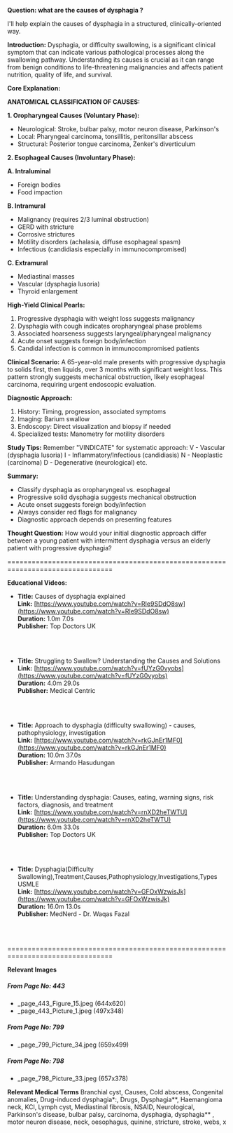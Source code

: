 **Question: what are the causes of dysphagia ?**

I'll help explain the causes of dysphagia in a structured, clinically-oriented way.

**Introduction:**
Dysphagia, or difficulty swallowing, is a significant clinical symptom that can indicate various pathological processes along the swallowing pathway. Understanding its causes is crucial as it can range from benign conditions to life-threatening malignancies and affects patient nutrition, quality of life, and survival.

**Core Explanation:**

**ANATOMICAL CLASSIFICATION OF CAUSES:**

**1. Oropharyngeal Causes (Voluntary Phase):**
- Neurological: Stroke, bulbar palsy, motor neuron disease, Parkinson's
- Local: Pharyngeal carcinoma, tonsillitis, peritonsillar abscess
- Structural: Posterior tongue carcinoma, Zenker's diverticulum

**2. Esophageal Causes (Involuntary Phase):**

**A. Intraluminal**
- Foreign bodies
- Food impaction

**B. Intramural**
- Malignancy (requires 2/3 luminal obstruction)
- GERD with stricture
- Corrosive strictures
- Motility disorders (achalasia, diffuse esophageal spasm)
- Infectious (candidiasis especially in immunocompromised)

**C. Extramural**
- Mediastinal masses
- Vascular (dysphagia lusoria)
- Thyroid enlargement

**High-Yield Clinical Pearls:**
1. Progressive dysphagia with weight loss suggests malignancy
2. Dysphagia with cough indicates oropharyngeal phase problems
3. Associated hoarseness suggests laryngeal/pharyngeal malignancy
4. Acute onset suggests foreign body/infection
5. Candidal infection is common in immunocompromised patients

**Clinical Scenario:**
A 65-year-old male presents with progressive dysphagia to solids first, then liquids, over 3 months with significant weight loss. This pattern strongly suggests mechanical obstruction, likely esophageal carcinoma, requiring urgent endoscopic evaluation.

**Diagnostic Approach:**
1. History: Timing, progression, associated symptoms
2. Imaging: Barium swallow
3. Endoscopy: Direct visualization and biopsy if needed
4. Specialized tests: Manometry for motility disorders

**Study Tips:**
Remember "VINDICATE" for systematic approach:
V - Vascular (dysphagia lusoria)
I - Inflammatory/Infectious (candidiasis)
N - Neoplastic (carcinoma)
D - Degenerative (neurological)
etc.

**Summary:**
- Classify dysphagia as oropharyngeal vs. esophageal
- Progressive solid dysphagia suggests mechanical obstruction
- Acute onset suggests foreign body/infection
- Always consider red flags for malignancy
- Diagnostic approach depends on presenting features

**Thought Question:**
How would your initial diagnostic approach differ between a young patient with intermittent dysphagia versus an elderly patient with progressive dysphagia?

================================================================================


**Educational Videos:**

- **Title:** Causes of dysphagia explained<br>  **Link:** [https://www.youtube.com/watch?v=RIe9SDdO8sw](https://www.youtube.com/watch?v=RIe9SDdO8sw)<br>  **Duration:** 1.0m 7.0s<br>  **Publisher:** Top Doctors UK
<br/>
<br/>

- **Title:** Struggling to Swallow? Understanding the Causes and Solutions<br>  **Link:** [https://www.youtube.com/watch?v=fUYzG0vyobs](https://www.youtube.com/watch?v=fUYzG0vyobs)<br>  **Duration:** 4.0m 29.0s<br>  **Publisher:** Medical Centric
<br/>
<br/>

- **Title:** Approach to dysphagia (difficulty swallowing) - causes, pathophysiology, investigation<br>  **Link:** [https://www.youtube.com/watch?v=rkGJnEr1MF0](https://www.youtube.com/watch?v=rkGJnEr1MF0)<br>  **Duration:** 10.0m 37.0s<br>  **Publisher:** Armando Hasudungan
<br/>
<br/>

- **Title:** Understanding dysphagia: Causes, eating, warning signs, risk factors, diagnosis, and treatment<br>  **Link:** [https://www.youtube.com/watch?v=rnXD2heTWTU](https://www.youtube.com/watch?v=rnXD2heTWTU)<br>  **Duration:** 6.0m 33.0s<br>  **Publisher:** Top Doctors UK
<br/>
<br/>

- **Title:** Dysphagia(Difficulty Swallowing),Treatment,Causes,Pathophysiology,Investigations,Types USMLE<br>  **Link:** [https://www.youtube.com/watch?v=GFOxWzwisJk](https://www.youtube.com/watch?v=GFOxWzwisJk)<br>  **Duration:** 16.0m 13.0s<br>  **Publisher:** MedNerd - Dr. Waqas Fazal
<br/>
<br/>


================================================================================

**Relevant Images**

##### From Page No: 443
- _page_443_Figure_15.jpeg (644x620)
- _page_443_Picture_1.jpeg (497x348)

##### From Page No: 799
- _page_799_Picture_34.jpeg (659x499)

##### From Page No: 798
- _page_798_Picture_33.jpeg (657x378)


**Relevant Medical Terms**
Branchial cyst, Causes, Cold abscess, Congenital anomalies, Drug-induced dysphagia*:, Drugs, Dysphagia**, Haemangioma neck, KCl, Lymph cyst, Mediastinal fibrosis, NSAID, Neurological, Parkinson's disease, bulbar palsy, carcinoma, dysphagia, dysphagia**
, motor neuron disease, neck, oesophagus, quinine, stricture, stroke, webs, x
